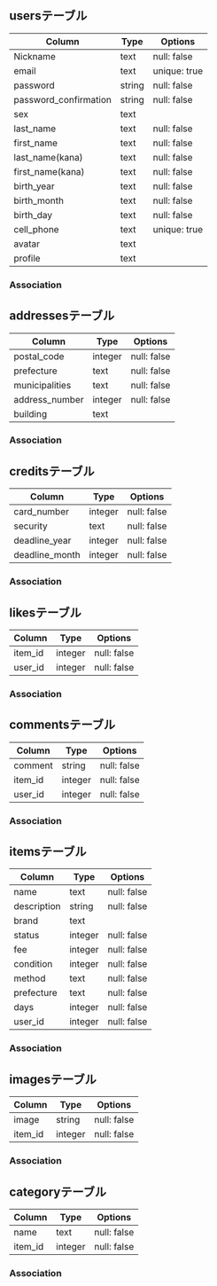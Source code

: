 ## usersテーブル

|Column|Type|Options|
|------|----|-------|
|Nickname|text|null: false|
|email|text|unique: true|
|password|string|null: false|
|password_confirmation|string|null: false|
|sex|text||
|last_name|text|null: false|
|first_name|text|null: false|
|last_name(kana)|text|null: false|
|first_name(kana)|text|null: false|
|birth_year|text|null: false|
|birth_month|text|null: false|
|birth_day|text|null: false|
|cell_phone|text|unique: true|
|avatar|text||
|profile|text||

### Association
<!-- - has_many :messages
- has_many :users_groups
- has_many :groups, through: users_groups -->

## addressesテーブル

|Column|Type|Options|
|------|----|-------|
|postal_code|integer|null: false|
|prefecture|text|null: false|
|municipalities|text|null: false|
|address_number|integer|null: false|
|building|text||

### Association
<!-- - has_many :messages
- has_many :users_groups
- has_many :users, through: users_groups -->

## creditsテーブル

|Column|Type|Options|
|------|----|-------|
|card_number|integer|null: false|
|security|text|null: false|
|deadline_year|integer|null: false|
|deadline_month|integer|null: false|

### Association
<!-- - belongs_to :group
- belongs_to :user -->

## likesテーブル

|Column|Type|Options|
|------|----|-------|
|item_id|integer|null: false|
|user_id|integer|null: false|

### Association
<!-- - belongs_to :group
- belongs_to :user -->

## commentsテーブル

|Column|Type|Options|
|------|----|-------|
|comment|string|null: false|
|item_id|integer|null: false|
|user_id|integer|null: false|

### Association
<!-- - belongs_to :group
- belongs_to :user -->

## itemsテーブル

|Column|Type|Options|
|------|----|-------|
|name|text|null: false|
|description|string|null: false|
|brand|text||
|status|integer|null: false|
|fee|integer|null: false|
|condition|integer|null: false|
|method|text|null: false|
|prefecture|text|null: false|
|days|integer|null: false|
|user_id|integer|null: false|

### Association
<!-- - belongs_to :group
- belongs_to :user -->

## imagesテーブル

|Column|Type|Options|
|------|----|-------|
|image|string|null: false|
|item_id|integer|null: false|

### Association
<!-- - belongs_to :group
- belongs_to :user -->

## categoryテーブル

|Column|Type|Options|
|------|----|-------|
|name|text|null: false|
|item_id|integer|null: false|

### Association
<!-- - belongs_to :group
- belongs_to :user -->

